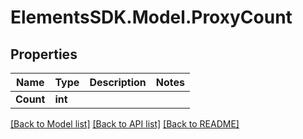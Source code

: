 # ElementsSDK.Model.ProxyCount

## Properties

Name | Type | Description | Notes
------------ | ------------- | ------------- | -------------
**Count** | **int** |  | 

[[Back to Model list]](../#documentation-for-models) [[Back to API list]](../#documentation-for-api-endpoints) [[Back to README]](../)

